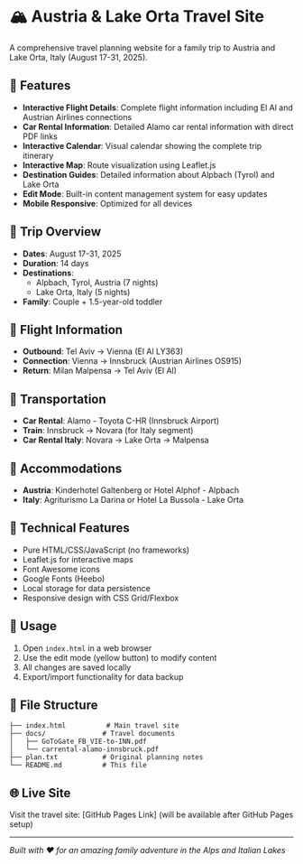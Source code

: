 # 🏔️ Austria & Lake Orta Travel Site

A comprehensive travel planning website for a family trip to Austria and Lake Orta, Italy (August 17-31, 2025).

## 🌟 Features

- **Interactive Flight Details**: Complete flight information including El Al and Austrian Airlines connections
- **Car Rental Information**: Detailed Alamo car rental information with direct PDF links
- **Interactive Calendar**: Visual calendar showing the complete trip itinerary
- **Interactive Map**: Route visualization using Leaflet.js
- **Destination Guides**: Detailed information about Alpbach (Tyrol) and Lake Orta
- **Edit Mode**: Built-in content management system for easy updates
- **Mobile Responsive**: Optimized for all devices

## 📅 Trip Overview

- **Dates**: August 17-31, 2025
- **Duration**: 14 days
- **Destinations**: 
  - Alpbach, Tyrol, Austria (7 nights)
  - Lake Orta, Italy (5 nights)
- **Family**: Couple + 1.5-year-old toddler

## 🛫 Flight Information

- **Outbound**: Tel Aviv → Vienna (El Al LY363)
- **Connection**: Vienna → Innsbruck (Austrian Airlines OS915)
- **Return**: Milan Malpensa → Tel Aviv (El Al)

## 🚗 Transportation

- **Car Rental**: Alamo - Toyota C-HR (Innsbruck Airport)
- **Train**: Innsbruck → Novara (for Italy segment)
- **Car Rental Italy**: Novara → Lake Orta → Malpensa

## 🏨 Accommodations

- **Austria**: Kinderhotel Galtenberg or Hotel Alphof - Alpbach
- **Italy**: Agriturismo La Darina or Hotel La Bussola - Lake Orta

## 🔧 Technical Features

- Pure HTML/CSS/JavaScript (no frameworks)
- Leaflet.js for interactive maps
- Font Awesome icons
- Google Fonts (Heebo)
- Local storage for data persistence
- Responsive design with CSS Grid/Flexbox

## 📱 Usage

1. Open `index.html` in a web browser
2. Use the edit mode (yellow button) to modify content
3. All changes are saved locally
4. Export/import functionality for data backup

## 📂 File Structure

```
├── index.html          # Main travel site
├── docs/              # Travel documents
│   ├── GoToGate_FB_VIE-to-INN.pdf
│   └── carrental-alamo-innsbruck.pdf
├── plan.txt           # Original planning notes
└── README.md          # This file
```

## 🌐 Live Site

Visit the travel site: [GitHub Pages Link] (will be available after GitHub Pages setup)

---

*Built with ❤️ for an amazing family adventure in the Alps and Italian Lakes* 